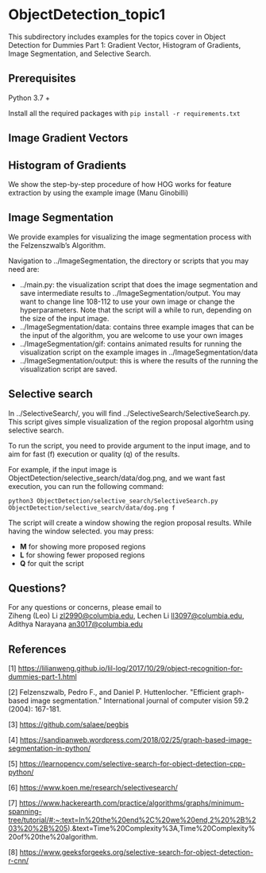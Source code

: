 # ObjectDetection_topic1
This subdirectory includes examples for the topics cover in Object Detection for Dummies Part 1: Gradient Vector, Histogram of Gradients, Image Segmentation, and Selective Search.
## Prerequisites
Python 3.7 +

Install all the required packages with `pip install -r requirements.txt`

## Image Gradient Vectors
## Histogram of Gradients
We show the step-by-step procedure of how HOG works for feature extraction by using the example image (Manu Ginobilli)

## Image Segmentation
We provide examples for visualizing the image segmentation process with the Felzenszwalb’s Algorithm. 

Navigation to ../ImageSegmentation, the directory or scripts that you may need are:
* ../main.py: the visualization script that does the image segmentation and save intermediate results to ../ImageSegmentation/output.
  You may want to change line 108-112 to use your own image or change the hyperparameters. Note that the script will a while to run, depending on the size of the input image.
* ../ImageSegmentation/data: contains three example images that can be the input of the algorithm, you are welcome to use your own images
* ../ImageSegmentation/gif: contains animated results for running the visualization script on the example images in ../ImageSegmentation/data
* ../ImageSegmentation/output: this is where the results of the running the visualization script are saved. 
## Selective search
In ../SelectiveSearch/, you will find ../SelectiveSearch/SelectiveSearch.py. This script gives simple visualization of the 
region proposal algorhtm using selective search.

To run the script, you need to provide argument to the input image, and to aim for fast (f) execution or quality (q) of the results.

For example, if the input image is ObjectDetection/selective_search/data/dog.png, and we want fast execution, you can run the following command:

`python3 ObjectDetection/selective_search/SelectiveSearch.py ObjectDetection/selective_search/data/dog.png f`

The script will create a window showing the region proposal results. While having the window selected. you may press:
* **M** for showing more proposed regions
* **L** for showing fewer proposed regions
* **Q** for quit the script

## Questions?
For any questions or concerns, 
please email to Ziheng (Leo) Li <zl2990@columbia.edu>, Lechen Li <ll3097@columbia.edu>, Adithya Narayana <an3017@columbia.edu>

## References
[1] https://lilianweng.github.io/lil-log/2017/10/29/object-recognition-for-dummies-part-1.html

[2] Felzenszwalb, Pedro F., and Daniel P. Huttenlocher. "Efficient graph-based image segmentation." International journal of computer vision 59.2 (2004): 167-181.

[3] https://github.com/salaee/pegbis

[4] https://sandipanweb.wordpress.com/2018/02/25/graph-based-image-segmentation-in-python/

[5] https://learnopencv.com/selective-search-for-object-detection-cpp-python/

[6] https://www.koen.me/research/selectivesearch/

[7] https://www.hackerearth.com/practice/algorithms/graphs/minimum-spanning-tree/tutorial/#:~:text=In%20the%20end%2C%20we%20end,2%20%2B%203%20%2B%205).&text=Time%20Complexity%3A,Time%20Complexity%20of%20the%20algorithm.

[8] https://www.geeksforgeeks.org/selective-search-for-object-detection-r-cnn/

